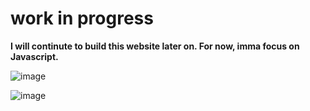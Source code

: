 
# work in progress

**I will continute to build this website later on. For now, imma focus on Javascript.**


![image](https://user-images.githubusercontent.com/78078898/111866778-2e3ca180-8970-11eb-9b6f-a8bf34cafda9.png)


![image](https://user-images.githubusercontent.com/78078898/111866748-f59cc800-896f-11eb-986b-a502f67fdd6f.png)


